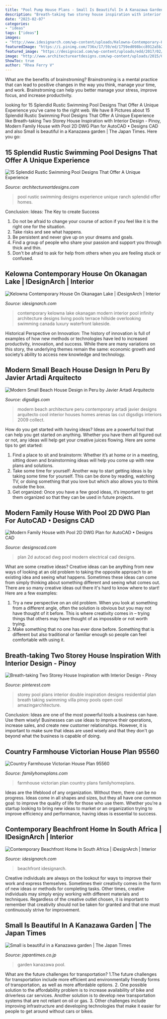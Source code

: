 ```yaml
---
title: "Pool Pump House Plans - Small Is Beautiful In A Kanazawa Garden"
description: "Breath-taking two storey house inspiration with interior design"
date: "2023-02-07"
categories:
- "ideas"
tags: ["ideas"]
images:
- "http://www.idesignarch.com/wp-content/uploads/Kelowna-Contemporary-House_7.jpg"
featuredImage: "https://i.pinimg.com/736x/17/59/ed/1759ed098bcc8912a5b2899dd1879258.jpg"
featured_image: "https://designscad.com/wp-content/uploads/edd/2017/02/House-Electrical-Plan-2D-254.png"
image: "http://www.architectureartdesigns.com/wp-content/uploads/2015/02/15-Splendid-Rustic-Swimming-Pool-Designs-That-Offer-A-Unique-Experience-0.jpg"
ShowToc: true
author: "Rhea Ferry V"
---
```



What are the benefits of brainstroming?
Brainstroming is a mental practice that can lead to positive changes in the way you think, manage your time, and work. Brainstroming can help you better manage your stress, improve focus, and increase productivity.

	

		
looking for 15 Splendid Rustic Swimming Pool Designs That Offer A Unique Experience you've came to the right web. We have 8 Pictures about 15 Splendid Rustic Swimming Pool Designs That Offer A Unique Experience like Breath-taking Two Storey House Inspiration with Interior Design - Pinoy, Modern Family House with Pool 2D DWG Plan for AutoCAD • Designs CAD and also Small is beautiful in a Kanazawa garden | The Japan Times. Here you go:
		
    
## 15 Splendid Rustic Swimming Pool Designs That Offer A Unique Experience

<img loading=lazy src="http://www.architectureartdesigns.com/wp-content/uploads/2015/02/15-Splendid-Rustic-Swimming-Pool-Designs-That-Offer-A-Unique-Experience-0.jpg" onerror="this.onerror=null;this.src='https://tse3.mm.bing.net/th?id=OIP._DPRoEzRBteL9xZnEV9B2QHaEH&amp;pid=15.1';" alt="15 Splendid Rustic Swimming Pool Designs That Offer A Unique Experience">

_Source: architectureartdesigns.com_

>pool rustic swimming designs experience unique ranch splendid offer homes. 

	

Conclusion: Ideas: The Key to create Success
1. Do not be afraid to change your course of action if you feel like it is the right one for the situation.
2. Take risks and see what happens.
3. Be persistent and never give up on your dreams and goals.
4. Find a group of people who share your passion and support you through thick and thin.
5. Don't be afraid to ask for help from others when you are feeling stuck or confused.

    
## Kelowna Contemporary House On Okanagan Lake | IDesignArch | Interior

<img loading=lazy src="http://www.idesignarch.com/wp-content/uploads/Kelowna-Contemporary-House_7.jpg" onerror="this.onerror=null;this.src='https://tse3.mm.bing.net/th?id=OIP.nyeTlYAC04mg9o3OMbB2LAHaE7&amp;pid=15.1';" alt="Kelowna Contemporary House On Okanagan Lake | iDesignArch | Interior">

_Source: idesignarch.com_

>contemporary kelowna lake okanagan modern interior pool infinity architecture designs living pools terrace hillside overlooking swimming canada luxury waterfront lakeside. 

	

Historical Perspective on Innovation:
The history of innovation is full of examples of how new methods or technologies have led to increased productivity, innovation, and success. While there are many variations on this story, the underlying themes remain the same: economic growth and society’s ability to access new knowledge and technology.

    
## Modern Small Beach House Design In Peru By Javier Artadi Arquitecto

<img loading=lazy src="https://www.digsdigs.com/photos/modern-small-beach-house-design-6.jpg" onerror="this.onerror=null;this.src='https://tse4.mm.bing.net/th?id=OIP.q7GDzPZN_th3c99_z9-0VwHaLX&amp;pid=15.1';" alt="Modern Small Beach House Design in Peru by Javier Artadi Arquitecto">

_Source: digsdigs.com_

>modern beach architecture peru contemporary artadi javier designs arquitecto cool interior houses homes arenas las cut digsdigs interiors 2009 collect. 

	

How do you get started with having ideas?
Ideas are a powerful tool that can help you get started on anything. Whether you have them all figured out or not, any ideas will help get your creative juices flowing. Here are some tips to get started: 
1. Find a place to sit and brainstorm: Whether it’s at home or in a meeting, sitting down and brainstorming ideas will help you come up with new plans and solutions. 
2. Take some time for yourself: Another way to start getting ideas is by taking some time for yourself. This can be done by reading, watching TV, or doing something that you love but which also allows you to think outside the box. 
3. Get organized: Once you have a few good ideas, it’s important to get them organized so that they can be used in future projects.

    
## Modern Family House With Pool 2D DWG Plan For AutoCAD • Designs CAD

<img loading=lazy src="https://designscad.com/wp-content/uploads/edd/2017/02/House-Electrical-Plan-2D-254.png" onerror="this.onerror=null;this.src='https://tse1.mm.bing.net/th?id=OIP.K_7eiLsYBHkGKGdEpxVOnAHaEO&amp;pid=15.1';" alt="Modern Family House with Pool 2D DWG Plan for AutoCAD • Designs CAD">

_Source: designscad.com_

>plan 2d autocad dwg pool modern electrical cad designs. 

	

What are some creative ideas?
Creative ideas can be anything from new ways of looking at an old problem to taking the opposite approach to an existing idea and seeing what happens. Sometimes these ideas can come from simply thinking about something different and seeing what comes out. There are so many creative ideas out there it's hard to know where to start! Here are a few examples: 
1. Try a new perspective on an old problem. When you look at something from a different angle, often the solution is obvious but you may not have thought of it before. This is where creativity comes in – trying things that others may have thought of as impossible or not worth trying. 
2. Make something that no one has ever done before. Something that is different but also traditional or familiar enough so people can feel comfortable with using it.

    
## Breath-taking Two Storey House Inspiration With Interior Design - Pinoy

<img loading=lazy src="https://i.pinimg.com/736x/17/59/ed/1759ed098bcc8912a5b2899dd1879258.jpg" onerror="this.onerror=null;this.src='https://tse2.mm.bing.net/th?id=OIP.2wolDCntxdvG297rtcNA-wHaEe&amp;pid=15.1';" alt="Breath-taking Two Storey House Inspiration with Interior Design - Pinoy">

_Source: pinterest.com_

>storey pool plans interior double inspiration designs residential plan breath taking swimming villa pinoy pools open cool amazingarchitecture. 

	

Conclusion: Ideas are one of the most powerful tools a business can have. Use them wisely!
Businesses can use ideas to improve their operations, increase sales, and create new customer relationships. However, it is important to make sure that ideas are used wisely and that they don't go beyond what the business is capable of doing.

    
## Country Farmhouse Victorian House Plan 95560

<img loading=lazy src="http://cdnimages.familyhomeplans.com/plans/95560/95560-p12.jpg" onerror="this.onerror=null;this.src='https://tse3.mm.bing.net/th?id=OIP.6f016rnrO53HYBsKgpSGLwHaKB&amp;pid=15.1';" alt="Country Farmhouse Victorian House Plan 95560">

_Source: familyhomeplans.com_

>farmhouse victorian plan country plans familyhomeplans. 

	

Ideas are the lifeblood of any organization. Without them, there can be no progress. Ideas come in all shapes and sizes, but they all have one common goal: to improve the quality of life for those who use them. Whether you're a startup looking to bring new ideas to market or an organization trying to improve efficiency and performance, having ideas is essential to success.

    
## Contemporary Beachfront Home In South Africa | IDesignArch | Interior

<img loading=lazy src="https://www.idesignarch.com/wp-content/uploads/Beachfront-Home-SAOTA_4.jpeg" onerror="this.onerror=null;this.src='https://tse1.mm.bing.net/th?id=OIP.txnF-gvNc0HTpILUOZHO9wHaLH&amp;pid=15.1';" alt="Contemporary Beachfront Home In South Africa | iDesignArch | Interior">

_Source: idesignarch.com_

>beachfront idesignarch. 

	

Creative individuals are always on the lookout for ways to improve their work and express themselves. Sometimes their creativity comes in the form of new ideas or methods for completing tasks. Other times, creative individuals may simply enjoy working with different materials and techniques. Regardless of the creative outlet chosen, it is important to remember that creativity should not be taken for granted and that one must continuously strive for improvement.

    
## Small Is Beautiful In A Kanazawa Garden | The Japan Times

<img loading=lazy src="http://jto.s3.amazonaws.com/wp-content/uploads/2013/06/fe20130630smb.jpg" onerror="this.onerror=null;this.src='https://tse4.mm.bing.net/th?id=OIP.le7TTU-Fd7-I0ltcaPfMZAHaLI&amp;pid=15.1';" alt="Small is beautiful in a Kanazawa garden | The Japan Times">

_Source: japantimes.co.jp_

>garden kanazawa pool. 

	

What are the future challenges for transportation?
1.The future challenges for transportation include more efficient and environmentally friendly forms of transportation, as well as more affordable options. 
2. One possible solution to the affordability problem is to increase availability of bike and driverless car services. Another solution is to develop new transportation systems that are not reliant on oil or gas. 
3. Other challenges include improving infrastructure and developing technologies that make it easier for people to get around without cars or bikes.

